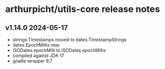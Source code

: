 # arthurpicht/utils-core release notes

## v1.14.0 2024-05-17

* strings.Timestamps moved to dates.TimestampStrings
* dates.EpochMillis new
* ISODates.epochMilli to ISODates.epochMillis
* compiled against JDK 17
* gradle wrapper 8.7

